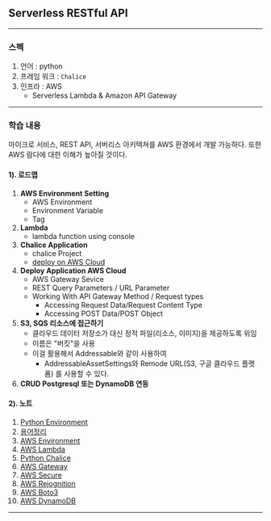 ## Serverless RESTful API

---

### 스펙

1. 언어 : python 
2. 프레임 워크 : `Chalice` 
3. 인프라 : AWS 
   * Serverless Lambda & Amazon API Gateway

---

### 학습 내용 

마이크로 서비스, REST API, 서버리스 아키텍쳐를 AWS 환경에서 개발 가능하다.
또한 AWS 람다에 대한 이해가 높아질 것이다.

#### 1). 로드맵

1. **AWS Environment Setting**
    * AWS Environment
    * Environment Variable
    * Tag
2. **Lambda**
   * lambda function using console
3. **Chalice Application**
   * chalice Project
   * [deploy on AWS Cloud](https://www.udemy.com/course/aws-chalice-build-serverless-rest-apis-on-aws/?couponCode=KEEPLEARNING)
4. **Deploy Application AWS Cloud**
   * AWS Gateway Sevice
   * REST Query Parameters / URL Parameter
   * Working With API Gateway Method / Request types
      * Accessing Request Data/Request Content Type
      * Accessing POST Data/POST Object
5. **S3, SQS 리소스에 접근하기**
   * 클라우드 데이터 저장소가 대신 정적 파일(리소스, 이미지)을 제공하도록 위임
   * 이름은 "버킷"을 사용
   * 이걸 활용해서 Addressable와 같이 사용하여
     * AddressableAssetSettings와 Remode URL(S3, 구글 클라우드 플랫폼) 를 사용할 수 있다.
6. **CRUD Postgresql 또는 DynamoDB 연동**

#### 2). 노트

1. [Python Environment](./Doc/0_Python_Enviroment.md)
2. [용어정리](./Doc/0_용어정리.md)
3. [AWS Environment](./Doc/1_AWS_Enviroment.md)
4. [AWS Lambda](./Doc/2_AWS_Lambda.md)
5. [Python Chalice](./Doc/3_Python_Chalice.md)
6. [AWS Gateway](./Doc/4_AWS_Gateway.md)
7. [AWS Secure](./Doc/5_AWS_Secure.md)
8. [AWS Rejognition](./Doc/6_AWS_Rejognition.md)
9. [AWS Boto3](./Doc/7_Python_Boto3.md)
10. [AWS DynamoDB](./Doc/8_AWS_DynamoDB.md.md)

---
